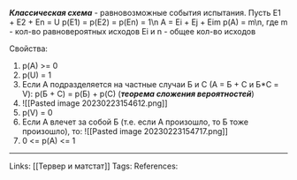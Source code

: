 ***Классическая схема*** - равновозможные события испытания. 
Пусть E1 + E2 + En = U
p(E1) = p(E2) = p(En) = 1\\n
A = Ei + Ej + Eim
p(A) = m\\n, где m - кол-во равновероятных исходов Ei и n - общее кол-во исходов

Свойства:
1. p(A) >= 0
2. p(U) = 1
3. Если А подразделяется на частные случаи Б и С (А = Б + С и Б\*С = V):
	p(Б + С) = p(Б) + р(С) (***теорема сложения вероятностей***)
4. ![[Pasted image 20230223154612.png]]
5. р(V) = 0
6. Если А влечет за собой Б (т.е. если А произошло, то Б тоже произошло), то:
![[Pasted image 20230223154717.png]]
7. 0 <= p(A) <= 1

___
Links: [[Тервер и матстат]]
Tags:
References: